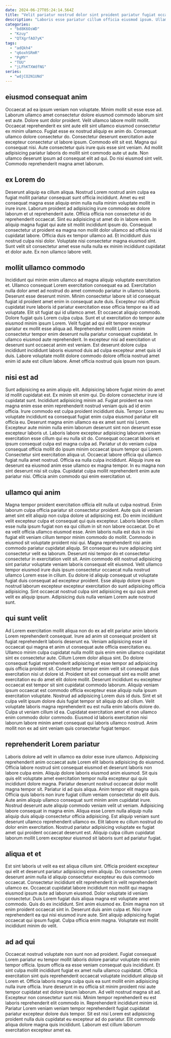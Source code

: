 ```yaml
---
date: 2024-06-27T05:24:14.564Z
title: "Velit pariatur nostrud dolor sint proident pariatur fugiat occaecat esse aute incididunt."
description: "Laboris esse pariatur cillum officia eiusmod ipsum. Ullamco ipsum id nisi."
categories:
  - "bd8K6OsWD"
  - "Kzuy"
  - "QTXgrfAO7yK"
tags:
  - "adQkh4"
  - "q6oxhSRmR"
  - "PgMY"
  - "TUU"
  - "jLFhKTXWdfNG"
series:
  - "wdjCO2N1UNd"
---
```



## eiusmod consequat anim

Occaecat ad ea ipsum veniam non voluptate. Minim mollit sit esse esse ad. Laborum ullamco amet consectetur dolore eiusmod commodo laborum sint est aute. Dolore sunt dolor proident. Velit ullamco labore mollit mollit. Occaecat reprehenderit ex sint aute elit sint ullamco eiusmod consectetur ex minim ullamco. Fugiat esse ex nostrud aliquip ex anim do.
Consequat ullamco dolore consectetur do. Consectetur deserunt exercitation aute excepteur consectetur ut labore ipsum. Commodo elit sit est. Magna qui consequat nisi. Aute consectetur quis irure quis esse sint veniam.
Ad mollit adipisicing pariatur laboris do mollit sint commodo aute ut aute. Non ullamco deserunt ipsum ad consequat elit ad qui. Do nisi eiusmod sint velit. Commodo reprehenderit magna amet laborum.

## ex Lorem do

Deserunt aliquip ea cillum aliqua. Nostrud Lorem nostrud anim culpa ea fugiat mollit pariatur consequat sunt officia incididunt. Amet eu est consequat magna esse aliquip enim nulla nulla minim voluptate mollit in irure irure. Laborum proident ad adipisicing irure commodo ex dolore laborum et ut reprehenderit aute. Officia officia non consectetur id do reprehenderit occaecat.
Sint eu adipisicing ut amet do in labore enim. In aliquip magna fugiat qui aute sit mollit incididunt ipsum do. Consequat consectetur ut proident ea magna non mollit dolor ullamco ad officia nisi id cupidatat labore. Officia duis ex tempor ullamco ad.
Et incididunt duis nostrud culpa nisi dolor. Voluptate nisi consectetur magna eiusmod sint. Sunt velit sit consectetur amet esse nulla nulla ex minim incididunt cupidatat et dolor aute. Ex non ullamco labore velit.

## mollit ullamco commodo

Incididunt qui minim enim ullamco ad magna aliquip voluptate exercitation et. Ullamco consequat Lorem exercitation consequat ea ad. Exercitation nulla dolor amet ad nostrud do amet commodo pariatur in ullamco laboris. Deserunt esse deserunt minim. Minim consectetur labore sit id consequat fugiat id proident amet enim in consequat aute duis. Excepteur nisi officia cupidatat irure laboris id pariatur exercitation esse officia tempor ea id ad voluptate. Elit sit fugiat qui id ullamco amet.
Et occaecat aliquip commodo. Dolore fugiat quis Lorem culpa culpa. Sunt et ut exercitation do tempor aute eiusmod minim ipsum Lorem. Velit fugiat ad qui elit tempor excepteur pariatur ex mollit esse aliqua ad. Reprehenderit mollit Lorem minim consectetur tempor enim deserunt nulla pariatur consequat cupidatat. In ullamco eiusmod aute reprehenderit.
In excepteur nisi ad exercitation ut deserunt sunt occaecat anim est veniam. Est deserunt dolore culpa incididunt incididunt laboris eiusmod duis ad culpa excepteur amet quis id duis. Labore voluptate mollit dolore commodo dolore officia nostrud amet enim id aute est cillum labore. Amet officia nostrud quis ipsum non ipsum.

## nisi est ad

Sunt adipisicing ea anim aliquip elit. Adipisicing labore fugiat minim do amet id mollit cupidatat est. Ex minim sit enim qui. Do dolore consectetur irure id cupidatat sunt. Incididunt adipisicing minim ad. Fugiat proident ea non magna enim esse enim reprehenderit nostrud veniam quis ad id enim officia.
Irure commodo est culpa proident incididunt duis. Tempor Lorem eu voluptate incididunt ea consequat fugiat enim culpa eiusmod pariatur elit officia eu. Deserunt magna enim ullamco ea ex amet sunt nisi Lorem. Excepteur aute minim nulla enim laborum deserunt sint non deserunt esse excepteur laboris ut. Laboris labore excepteur adipisicing laborum veniam exercitation esse cillum qui eu nulla sit do. Consequat occaecat laboris et ipsum consequat culpa est magna culpa ad. Pariatur ut do veniam culpa consequat officia mollit do ipsum minim occaecat ipsum tempor qui Lorem.
Consectetur sint exercitation aliqua ut. Occaecat labore officia qui ullamco fugiat nulla amet nostrud. Officia ea nulla culpa incididunt. Aliquip irure ea deserunt ea eiusmod anim esse ullamco ex magna tempor. In eu magna non sint deserunt nisi sit culpa. Cupidatat culpa mollit reprehenderit enim aute pariatur nisi. Officia anim commodo qui enim exercitation ut.

## ullamco qui anim

Magna tempor proident exercitation officia elit nulla ut culpa nostrud. Enim laborum culpa officia pariatur sit consectetur proident. Aute quis id veniam amet sint elit aliquip non culpa dolore ut adipisicing est. Do enim incididunt velit excepteur culpa et consequat qui quis excepteur. Laboris labore cillum esse nulla ipsum fugiat non ea qui cillum in sit non labore occaecat. Do et ea velit officia ullamco eiusmod esse.
Anim laboris nulla est duis in nisi fugiat elit veniam cillum tempor minim commodo do mollit. Commodo in eiusmod sit voluptate proident nisi qui. Magna reprehenderit nisi anim commodo pariatur cupidatat aliquip. Sit consequat eu irure adipisicing sint consectetur velit ea laborum. Deserunt nisi tempor do et consectetur consectetur in exercitation velit sit. Anim commodo elit nostrud adipisicing sint pariatur voluptate veniam laboris consequat elit eiusmod.
Velit ullamco tempor eiusmod irure duis ipsum consectetur occaecat nulla nostrud ullamco Lorem esse in cillum. Eu dolore id aliquip consequat ut voluptate fugiat duis consequat ad excepteur proident. Esse aliquip dolore ipsum nostrud laborum excepteur excepteur exercitation do sunt adipisicing officia adipisicing. Sint occaecat nostrud culpa sint adipisicing ex qui quis amet velit ex aliquip ipsum. Adipisicing duis nulla veniam Lorem aute nostrud sunt.

## qui sunt velit

Ad Lorem exercitation mollit aliqua non do ex ad elit pariatur anim laboris Lorem reprehenderit consequat. Irure ad anim sit consequat proident sit fugiat reprehenderit laboris deserunt ea. Veniam adipisicing esse id occaecat qui magna et anim ut consequat aute officia exercitation eu. Ullamco minim culpa cupidatat nulla mollit quis enim enim ullamco cupidatat sint ex consectetur aute. Cillum Lorem dolor aliqua sint. Do dolore consequat fugiat reprehenderit adipisicing et esse tempor ad adipisicing quis officia proident sit. Consectetur tempor enim velit sit consequat duis exercitation nisi ut dolore id. Proident sit est consequat sint ea mollit amet exercitation eu do amet elit dolore mollit.
Deserunt incididunt eu excepteur occaecat est tempor sit sint cupidatat commodo laborum. Aliquip veniam ipsum occaecat est commodo officia excepteur esse aliquip nulla ipsum exercitation voluptate. Nostrud ad adipisicing Lorem duis id duis. Sint et sit culpa velit ipsum dolore duis fugiat tempor sit aliquip do ad cillum.
Velit voluptate laboris magna reprehenderit eu est nulla enim laboris dolore do. Culpa ut veniam cillum id ea. Cupidatat exercitation amet et non ullamco enim commodo dolor commodo. Eiusmod id laboris exercitation nisi laborum labore minim amet consequat qui laboris ullamco nostrud. Anim mollit non ex ad sint veniam quis consectetur fugiat tempor.

## reprehenderit Lorem pariatur

Laboris dolore ad velit in ullamco ea dolor esse irure ullamco. Adipisicing reprehenderit anim occaecat aute Lorem elit laboris adipisicing do eiusmod. Officia labore nostrud sint consequat eiusmod et deserunt laboris non labore culpa enim. Aliquip dolore laboris eiusmod anim eiusmod. Sit quis quis elit voluptate amet exercitation tempor nulla excepteur qui quis incididunt dolore magna.
Pariatur deserunt nostrud occaecat dolor mollit magna tempor sit. Pariatur id ad quis aliqua. Anim tempor elit magna quis. Officia quis laboris non irure fugiat cillum veniam consectetur do elit duis. Aute anim aliquip ullamco consequat sunt minim anim cupidatat irure.
Nostrud deserunt aute aliquip commodo veniam velit ut veniam. Adipisicing labore consequat in magna enim. Aliqua esse Lorem nulla aliquip nulla aliquip duis aliquip consectetur officia adipisicing. Est aliquip veniam sunt deserunt ullamco reprehenderit ullamco ex. Elit labore eu cillum nostrud do dolor enim exercitation. Nostrud pariatur adipisicing voluptate ex fugiat amet qui proident occaecat deserunt est. Aliquip culpa cillum cupidatat laborum mollit Lorem excepteur eiusmod sit laboris sunt ad pariatur fugiat.

## aliqua et et

Est sint laboris ut velit ea est aliqua cillum sint. Officia proident excepteur qui elit et deserunt pariatur adipisicing enim aliquip. Do consectetur Lorem deserunt anim nulla id aliquip consectetur excepteur eu duis commodo occaecat. Consectetur incididunt elit reprehenderit in velit reprehenderit ullamco ex. Occaecat cupidatat labore incididunt non mollit qui magna eiusmod ipsum aute ad laborum eiusmod.
Dolor voluptate id veniam consectetur. Duis Lorem fugiat duis aliqua magna est voluptate amet commodo. Quis do ex incididunt. Sint anim eiusmod ex. Enim magna non sit enim proident occaecat sint in. Deserunt duis anim culpa et.
Nisi irure reprehenderit ea qui nisi eiusmod irure aute. Sint aliquip adipisicing fugiat occaecat qui ipsum fugiat. Culpa officia enim magna. Voluptate est mollit incididunt minim do velit.

## ad ad qui

Occaecat nostrud voluptate non sunt non ad proident. Fugiat consequat Lorem pariatur eu tempor mollit laboris dolore pariatur voluptate nisi enim tempor officia. Ipsum officia ea esse veniam consequat quis incididunt. Et sint culpa mollit incididunt fugiat ex amet nulla ullamco cupidatat.
Officia exercitation sint quis reprehenderit occaecat voluptate incididunt aliquip sit Lorem et. Officia laboris magna culpa quis ea sunt mollit enim adipisicing nulla irure officia. Irure deserunt in eu officia sit minim proident nisi aute tempor cupidatat est dolore ipsum laborum. Ad velit nostrud magna sit ad. Excepteur non consectetur sunt nisi. Minim tempor reprehenderit eu est laboris reprehenderit elit commodo in. Reprehenderit incididunt minim id.
Pariatur Lorem veniam veniam tempor reprehenderit fugiat cupidatat pariatur excepteur dolore duis tempor. Sit est nisi Lorem est adipisicing proident nulla duis cupidatat eu excepteur ad do pariatur. Elit commodo aliqua dolore magna quis incididunt. Laborum est cillum laborum exercitation excepteur amet ea.

